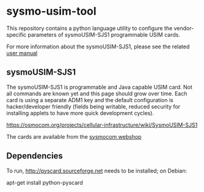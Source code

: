 sysmo-usim-tool
===============

This repository contains a python language utility to configure the
vendor-specific parameters of sysmoUSIM-SJS1 programmable USIM cards.

For more information about the sysmoUSIM-SJS1, please see the related
[user manual](https://www.sysmocom.de/manuals/sysmousim-manual.pdf)

sysmoUSIM-SJS1
--------------

The sysmoUSIM-SJS1 is programmable and Java capable USIM card. Not all
commands are known yet and this page should grow over time. Each card is
using a separate ADM1 key and the default configuration is
hacker/developer friendly (fields being writable, reduced security for
installing applets to have more quick development cycles).

https://osmocom.org/projects/cellular-infrastructure/wiki/SysmoUSIM-SJS1

The cards are available from the [sysmocom webshop](http://shop.sysmocom.de/t/sim-card-related/sim-cards)

Dependencies
------------

To run, http://pyscard.sourceforge.net needs to be installed; on Debian:

  apt-get install python-pyscard
